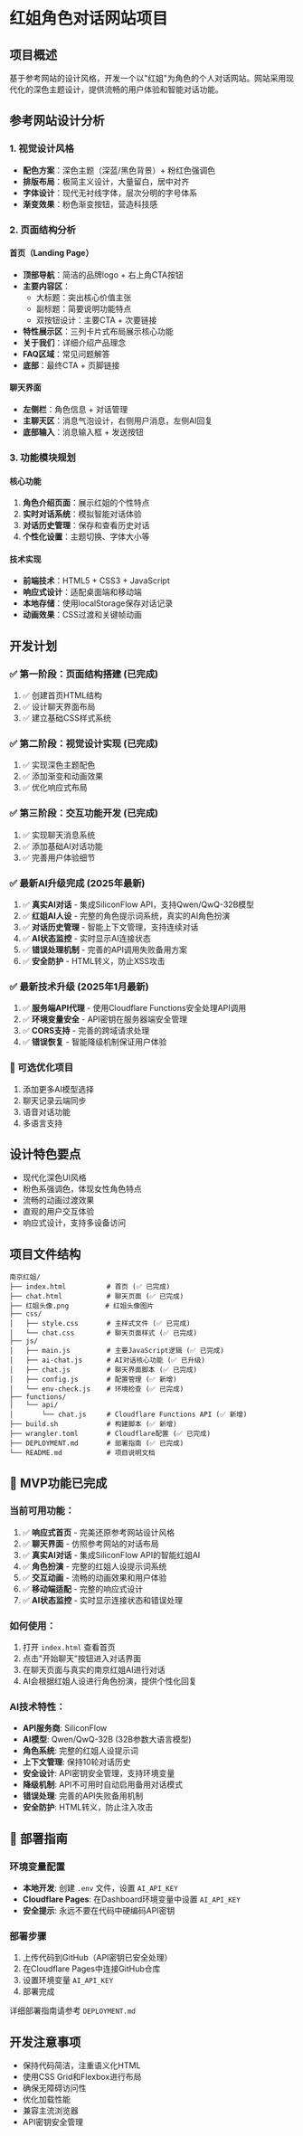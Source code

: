 # 红姐角色对话网站项目

## 项目概述
基于参考网站的设计风格，开发一个以"红姐"为角色的个人对话网站。网站采用现代化的深色主题设计，提供流畅的用户体验和智能对话功能。

## 参考网站设计分析

### 1. 视觉设计风格
- **配色方案**：深色主题（深蓝/黑色背景）+ 粉红色强调色
- **排版布局**：极简主义设计，大量留白，居中对齐
- **字体设计**：现代无衬线字体，层次分明的字号体系
- **渐变效果**：粉色渐变按钮，营造科技感

### 2. 页面结构分析

#### 首页（Landing Page）
- **顶部导航**：简洁的品牌logo + 右上角CTA按钮
- **主要内容区**：
  - 大标题：突出核心价值主张
  - 副标题：简要说明功能特点
  - 双按钮设计：主要CTA + 次要链接
- **特性展示区**：三列卡片式布局展示核心功能
- **关于我们**：详细介绍产品理念
- **FAQ区域**：常见问题解答
- **底部**：最终CTA + 页脚链接

#### 聊天界面
- **左侧栏**：角色信息 + 对话管理
- **主聊天区**：消息气泡设计，右侧用户消息，左侧AI回复
- **底部输入**：消息输入框 + 发送按钮

### 3. 功能模块规划

#### 核心功能
1. **角色介绍页面**：展示红姐的个性特点
2. **实时对话系统**：模拟智能对话体验
3. **对话历史管理**：保存和查看历史对话
4. **个性化设置**：主题切换、字体大小等

#### 技术实现
- **前端技术**：HTML5 + CSS3 + JavaScript
- **响应式设计**：适配桌面端和移动端
- **本地存储**：使用localStorage保存对话记录
- **动画效果**：CSS过渡和关键帧动画

## 开发计划

### ✅ 第一阶段：页面结构搭建 (已完成)
1. ✅ 创建首页HTML结构
2. ✅ 设计聊天界面布局
3. ✅ 建立基础CSS样式系统

### ✅ 第二阶段：视觉设计实现 (已完成)
1. ✅ 实现深色主题配色
2. ✅ 添加渐变和动画效果
3. ✅ 优化响应式布局

### ✅ 第三阶段：交互功能开发 (已完成)
1. ✅ 实现聊天消息系统
2. ✅ 添加基础AI对话功能
3. ✅ 完善用户体验细节

### ✅ 最新AI升级完成 (2025年最新)
1. ✅ **真实AI对话** - 集成SiliconFlow API，支持Qwen/QwQ-32B模型
2. ✅ **红姐AI人设** - 完整的角色提示词系统，真实的AI角色扮演
3. ✅ **对话历史管理** - 智能上下文管理，支持连续对话
4. ✅ **AI状态监控** - 实时显示AI连接状态
5. ✅ **错误处理机制** - 完善的API调用失败备用方案
6. ✅ **安全防护** - HTML转义，防止XSS攻击

### ✅ 最新技术升级 (2025年1月最新)
1. ✅ **服务端API代理** - 使用Cloudflare Functions安全处理API调用
2. ✅ **环境变量安全** - API密钥在服务器端安全管理
3. ✅ **CORS支持** - 完善的跨域请求处理
4. ✅ **错误恢复** - 智能降级机制保证用户体验

### 🔄 可选优化项目
1. 添加更多AI模型选择
2. 聊天记录云端同步
3. 语音对话功能
4. 多语言支持

## 设计特色要点
- 现代化深色UI风格
- 粉色系强调色，体现女性角色特点
- 流畅的动画过渡效果
- 直观的用户交互体验
- 响应式设计，支持多设备访问

## 项目文件结构
```
南京红姐/
├── index.html          # 首页 (✅ 已完成)
├── chat.html           # 聊天页面 (✅ 已完成)
├── 红姐头像.png         # 红姐头像图片
├── css/
│   ├── style.css       # 主样式文件 (✅ 已完成)
│   └── chat.css        # 聊天页面样式 (✅ 已完成)
├── js/
│   ├── main.js         # 主要JavaScript逻辑 (✅ 已完成)
│   ├── ai-chat.js      # AI对话核心功能 (✅ 已升级)
│   ├── chat.js         # 聊天界面脚本 (✅ 已完成)
│   ├── config.js       # 配置管理 (✅ 新增)
│   └── env-check.js    # 环境检查 (✅ 已完成)
├── functions/
│   └── api/
│       └── chat.js     # Cloudflare Functions API (✅ 新增)
├── build.sh            # 构建脚本 (✅ 新增)
├── wrangler.toml       # Cloudflare配置 (✅ 已完成)
├── DEPLOYMENT.md       # 部署指南 (✅ 已完成)
└── README.md           # 项目说明文档
```

## 🎉 MVP功能已完成

### 当前可用功能：
1. ✅ **响应式首页** - 完美还原参考网站设计风格
2. ✅ **聊天界面** - 仿照参考网站的对话布局
3. ✅ **真实AI对话** - 集成SiliconFlow API的智能红姐AI
4. ✅ **角色扮演** - 完整的红姐人设提示词系统
5. ✅ **交互动画** - 流畅的动画效果和用户体验
6. ✅ **移动端适配** - 完整的响应式设计
7. ✅ **AI状态监控** - 实时显示连接状态和错误处理

### 如何使用：
1. 打开 `index.html` 查看首页
2. 点击"开始聊天"按钮进入对话界面
3. 在聊天页面与真实的南京红姐AI进行对话
4. AI会根据红姐人设进行角色扮演，提供个性化回复

### AI技术特性：
- **API服务商**: SiliconFlow
- **AI模型**: Qwen/QwQ-32B (32B参数大语言模型)
- **角色系统**: 完整的红姐人设提示词
- **上下文管理**: 保持10轮对话历史
- **安全设计**: API密钥安全管理，支持环境变量
- **降级机制**: API不可用时自动启用备用对话模式
- **错误处理**: 完善的API失败备用机制
- **安全防护**: HTML转义，防止注入攻击

## 🚀 部署指南

### 环境变量配置
- **本地开发**: 创建 `.env` 文件，设置 `AI_API_KEY`
- **Cloudflare Pages**: 在Dashboard环境变量中设置 `AI_API_KEY`
- **安全提示**: 永远不要在代码中硬编码API密钥

### 部署步骤
1. 上传代码到GitHub（API密钥已安全处理）
2. 在Cloudflare Pages中连接GitHub仓库
3. 设置环境变量 `AI_API_KEY`
4. 部署完成

详细部署指南请参考 `DEPLOYMENT.md`

## 开发注意事项
- 保持代码简洁，注重语义化HTML
- 使用CSS Grid和Flexbox进行布局
- 确保无障碍访问性
- 优化加载性能
- 兼容主流浏览器
- API密钥安全管理 